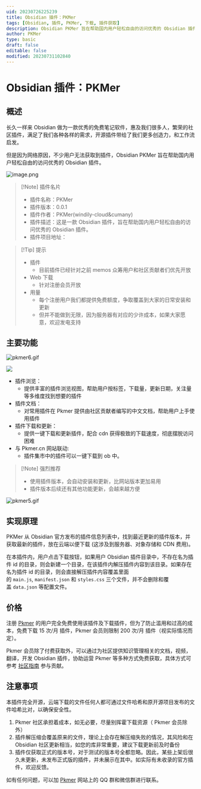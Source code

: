 ```yaml
---
uid: 20230726225239
title: Obsidian 插件：PKMer
tags: [Obsidian, 插件, PKMer, 下载, 插件获取]
description: Obsidian PKMer 旨在帮助国内用户轻松自由的访问优秀的 Obsidian 插件。
author: PKMer
type: basic
draft: false
editable: false
modified: 20230731102840
---
```


# Obsidian 插件：PKMer

## 概述

长久一样来 Obsidian 做为一款优秀的免费笔记软件，惠及我们很多人，繁荣的社区插件，满足了我们各种各样的需求，开源插件带给了我们更多创造力，和工作流启发。

但是因为网络原因，不少用户无法获取到插件，Obsidian PKMer 旨在帮助国内用户轻松自由的访问优秀的 Obsidian 插件。

![image.png](https://cdn.pkmer.cn/images/202307270026698.png!pkmer)

> [!Note] 插件名片
> - 插件名称：PKMer
> - 插件版本：0.0.1
> - 插件作者：PKMer(windily-cloud&cumany)
> - 插件描述：这是一款 Obsidian 插件，旨在帮助国内用户轻松自由的访问优秀的 Obsidian 插件。
> - 插件项目地址：

> [!Tip] 提示
> - 插件
> 	- 目前插件已经针对之前 memos 众筹用户和社区贡献者们优先开放
> - Web 下载
> 	- 针对注册会员开放
> - 用量
> 	- 每个注册用户我们都提供免费额度，争取覆盖到大家的日常安装和更新
> 	- 但并不能做到无限，因为服务器有对应的少许成本，如果大家愿意，欢迎发电支持

## 主要功能

![pkmer6.gif](https://cdn.pkmer.cn/images/202307270052648.gif!pkmer)

![](https://cdn.pkmer.cn/images/202307270052648.gif!pkmer)

- 插件浏览：
	- 提供丰富的插件浏览视图，帮助用户按标签，下载量，更新日期，关注量等多维度找到想要的插件
- 插件文档：
	- 对常用插件在 Pkmer 提供由社区贡献者编写的中文文档，帮助用户上手使用插件
- 插件下载和更新：
	- 提供一键下载和更新插件，配合 cdn 获得极致的下载速度，彻底摆脱访问困难
- 与 Pkmer.cn 网站联动:
	- 插件集市中的插件可以一键下载到 ob 中。

> [!Note] 强烈推荐
> - 使用插件版本，会自动安装和更新，比网站版本更加易用
> - 插件版本后续还有其他功能更新，会越来越方便

![pkmer5.gif](https://cdn.pkmer.cn/images/202307270045035.gif!pkmer)

## 实现原理

PKMer 从 Obsidian 官方发布的插件信息列表中，找到最近更新的插件版本，并获取最新的插件，放在云端以便下载 (这涉及到服务器、对象存储和 CDN 费用)。

在本插件内，用户点击下载按钮，如果用户 Obsidian 插件目录中，不存在名为插件 id 的目录，则会新建一个目录，在该插件内解压插件内容到该目录。如果存在名为插件 id 的目录，则会直接解压插件内容覆盖里面的 `main.js`, `manifest.json` 和 `styles.css` 三个文件，并不会删除和覆盖 `data.json` 等配置文件。

## 价格

注册 [Pkmer](https://pkmer.cn/) 的用户完全免费使用该插件及下载插件，但为了防止滥用和过高的成本，免费下载 15 次/月 插件，Pkmer 会员则限制 200 次/月 插件（视实际情况而定）。

Pkmer 会员除了付费获取外，可以通过为社区提供知识管理相关的文档，视频，翻译，开发 Obsidian 插件，协助运营 Pkmer 等多种方式免费获取，具体方式可参考 [社区指南](https://pkmer.cn/show/20230330155738) 参与贡献。

## 注意事项

本插件完全开源，云端下载的文件任何人都可通过文件哈希和原开源项目发布的文件哈希比对，以确保安全性。

1. Pkmer 社区承担着成本，如无必要，尽量别挥霍下载资源（ Pkmer 会员除外）
2. 插件解压缩会覆盖原来的文件，理论上会存在解压缩失败的情况，其风险和在 Obsidian 社区更新相当，如您的库非常重要，建议下载更新前及时备份
3. 插件仅获取正式的版本号，对于测试的版本号全都忽略。因此，某些上架后很久未更新，未发布正式版的插件，并未展示在其中。如实际有未收录的官方插件，欢迎反馈。

如有任何问题，可以加 [Pkmer](https://pkmer.cn/) 网站上的 QQ 群和微信群进行联系。